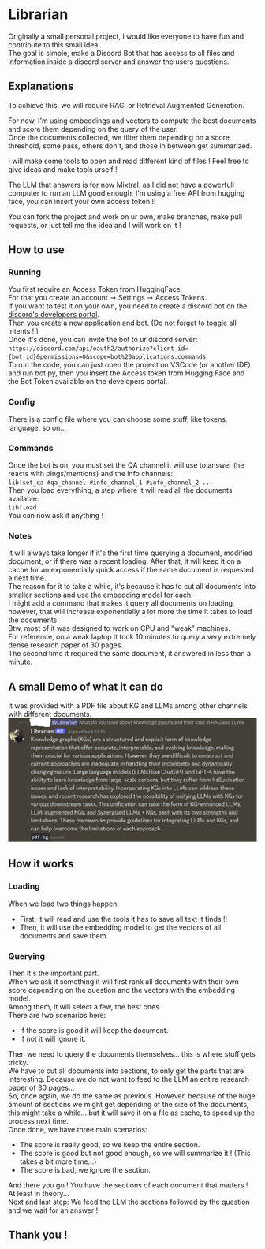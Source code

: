 # Librarian
Originally a small personal project, I would like everyone to have fun and contribute to this small idea.  
The goal is simple, make a Discord Bot that has access to all files and information inside a discord server and answer the users questions.

## Explanations
To achieve this, we will require RAG, or Retrieval Augmented Generation.

For now, I'm using embeddings and vectors to compute the best documents and score them depending on the query of the user.  
Once the documents collected, we filter them depending on a score threshold, some pass, others don't, and those in between get summarized.

I will make some tools to open and read different kind of files ! Feel free to give ideas and make tools urself !

The LLM that answers is for now Mixtral, as I did not have a powerfull computer to run an LLM good enough, I'm using a free API from hugging face, you can insert your own access token !!

You can fork the project and work on ur own, make branches, make pull requests, or just tell me the idea and I will work on it !

## How to use
### Running
You first require an Access Token from HuggingFace.  
For that you create an account -> Settings -> Access Tokens.  
If you want to test it on your own, you need to create a discord bot on the [discord's developers portal](https://discord.com/developers/applications).  
Then you create a new application and bot. (Do not forget to toggle all intents !!)  
Once it's done, you can invite the bot to ur discord server:  
`https://discord.com/api/oauth2/authorize?client_id={bot_id}&permissions=0&scope=bot%20applications.commands`  
To run the code, you can just open the project on VSCode (or another IDE) and run bot.py, then you insert the Access token from Hugging Face and the Bot Token available on the developers portal.

### Config
There is a config file where you can choose some stuff, like tokens, language, so on...

### Commands
Once the bot is on, you must set the QA channel it will use to answer (he reacts with pings/mentions) and the info channels:  
`lib!set_qa #qa_channel #info_channel_1 #info_channel_2 ...`  
Then you load everything, a step where it will read all the documents available:  
`lib!load`  
You can now ask it anything !

### Notes
It will always take longer if it's the first time querying a document, modified document, or if there was a recent loading. After that, it will keep it on a cache for an exponentially quick access if the same document is requested a next time.  
The reason for it to take a while, it's because it has to cut all documents into smaller sections and use the embedding model for each.  
I might add a command that makes it query all documents on loading, however, that will increase exponentially a lot more the time it takes to load the documents.  
Btw, most of it was designed to work on CPU and "weak" machines.  
For reference, on a weak laptop it took 10 minutes to query a very extremely dense research paper of 30 pages.  
The second time it required the same document, it answered in less than a minute.

## A small Demo of what it can do
It was provided with a PDF file about KG and LLMs among other channels with different documents.  
![alt text](demo.PNG)

## How it works
### Loading
When we load two things happen:  
 - First, it will read and use the tools it has to save all text it finds !!  
 - Then, it will use the embedding model to get the vectors of all documents and save them.  

### Querying
Then it's the important part.  
When we ask it something it will first rank all documents with their own score depending on the question and the vectors with the embedding model.  
Among them, it will select a few, the best ones.  
There are two scenarios here:  
 - If the score is good it will keep the document.  
 - If not it will ignore it.

Then we need to query the documents themselves... this is where stuff gets tricky.  
We have to cut all documents into sections, to only get the parts that are interesting. Because we do not want to feed to the LLM an entire research paper of 30 pages...  
So, once again, we do the same as previous. However, because of the huge amount of sections we might get depending of the size of the documents, this might take a while... but it will save it on a file as cache, to speed up the process next time.  
Once done, we have three main scenarios:  
 - The score is really good, so we keep the entire section.  
 - The score is good but not good enough, so we will summarize it ! (This takes a bit more time...)  
 - The score is bad, we ignore the section.

And there you go ! You have the sections of each document that matters ! At least in theory...  
Next and last step: We feed the LLM the sections followed by the question and we wait for an answer !

## Thank you !